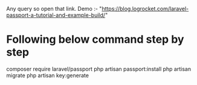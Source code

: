  Any query so open that link. 
 Demo :- "https://blog.logrocket.com/laravel-passport-a-tutorial-and-example-build/"
 
 # Following below command step by step
 
 composer require laravel/passport
 php artisan passport:install
 php artisan migrate
 php artisan key:generate
 
 
 
